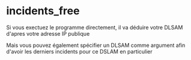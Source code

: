 # incidents_free

Si vous exectuez le programme directement, il va déduire votre DLSAM d'apres votre adresse IP publique

Mais vous pouvez également spécifier un DLSAM comme argument afin d'avoir les derniers incidents pour ce DSLAM en particulier
